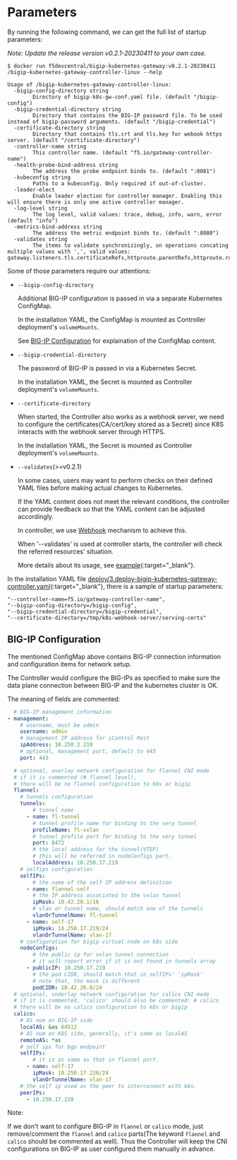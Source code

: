 # Parameters

By running the following command, we can get the full list of startup parameters:

*Note: Update the release version v0.2.1-20230411 to your own case.*

```shell
$ docker run f5devcentral/bigip-kubernetes-gateway:v0.2.1-20230411 /bigip-kubernetes-gateway-controller-linux --help

Usage of /bigip-kubernetes-gateway-controller-linux:
  -bigip-config-directory string
    	Directory of bigip-k8s-gw-conf.yaml file. (default "/bigip-config")
  -bigip-credential-directory string
    	Directory that contains the BIG-IP password file. To be used instead of bigip-password arguments. (default "/bigip-credential")
  -certificate-directory string
    	Directory that contains tls.crt and tls.key for webook https server. (default "/certificate-directory")
  -controller-name string
    	This controller name. (default "f5.io/gateway-controller-name")
  -health-probe-bind-address string
    	The address the probe endpoint binds to. (default ":8081")
  -kubeconfig string
    	Paths to a kubeconfig. Only required if out-of-cluster.
  -leader-elect
    	Enable leader election for controller manager. Enabling this will ensure there is only one active controller manager.
  -log-level string
    	The log level, valid values: trace, debug, info, warn, error (default "info")
  -metrics-bind-address string
    	The address the metric endpoint binds to. (default ":8080")
  -validates string
    	The items to validate synchronizingly, on operations concating multiple values with ',', valid values: gateway.listeners.tls.certificateRefs,httproute.parentRefs,httproute.rules.backendRefs,gateway.gatewayClassName
```

Some of those parameters require our attentions:

* `--bigip-config-directory`

  Additional BIG-IP configuration is passed in via a separate Kubernetes ConfigMap.
  
  In the installation YAML, the ConfigMap is mounted as Controller deployment's `volumeMounts`.

  See [BIG-IP Configuration](#big-ip-configuration) for explaination of the ConfigMap content.

* `--bigip-credential-directory`

  The password of BIG-IP is passed in via a Kubernetes Secret.
  
  In the installation YAML, the Secret is mounted as Controller deployment's `volumeMounts`.

* `--certificate-directory`

  When started, the Controller also works as a webhook server, we need to configure the certificates(CA/cert/key stored as a Secret) since K8S interacts with the webhook server through HTTPS.

  In the installation YAML, the Secret is mounted as Controller deployment's `volumeMounts`.

* `--validates`(>=v0.2.1)

  In some cases, users may want to perform checks on their defined YAML files before making actual changes to Kubernetes.

  If the YAML content does not meet the relevant conditions, the controller can provide feedback so that the YAML content can be adjusted accordingly.

  In controller, we use [Webhook](https://kubernetes.io/docs/reference/access-authn-authz/webhook/) mechanism to achieve this. 

  When '--validates' is used at controller starts, the controller will check the referred resources' situation. 

  More details about its usage, see [example](https://github.com/f5devcentral/bigip-kubernetes-gateway/tree/master/examples/beforehand-validation){:target="_blank"}.

In the installation YAML file [deploy/3.deploy-bigip-kubernetes-gateway-controller.yaml](https://github.com/f5devcentral/bigip-kubernetes-gateway/blob/master/deploy/3.deploy-bigip-kubernetes-gateway-controller.yaml){:target="_blank"}, there is a sample of startup parameters:

```shell
"--controller-name=f5.io/gateway-controller-name",
"--bigip-config-directory=/bigip-config",
"--bigip-credential-directory=/bigip-credential",
"--certificate-directory=/tmp/k8s-webhook-server/serving-certs"
```

## BIG-IP Configuration

The mentioned ConfigMap above contains BIG-IP connection information and configuration items for network setup. 

The Controller would configure the BIG-IPs as specified to make sure the data plane connection between BIG-IP and the kubernetes cluster is OK. 

The meaning of fields are commented:

```yaml
  # BIG-IP management information
- management:
    # username, must be admin
    username: admin
    # management IP address for iControl Rest
    ipAddress: 10.250.2.219
    # optional, management port, default to 443
    port: 443

  # optional, overlay network configuration for flannel CNI mode
  # if it is commented (# flannel level), 
  # there will be no flannel configuration to k8s or bigip
  flannel:
    # tunnels configuration
    tunnels:
        # tunnel name
      - name: fl-tunnel
        # tunnel profile name for binding to the very tunnel
        profileName: fl-vxlan
        # tunnel profile port for binding to the very tunnel
        port: 8472
        # the local address for the tunnel(VTEP)
        # this will be referred in nodeConfigs part.
        localAddress: 10.250.17.219
    # selfips configuration
    selfIPs:
        # the name of the self IP address definition
      - name: flannel-self
        # the IP address associated to the vxlan tunnel
        ipMask: 10.42.20.1/16
        # vlan or tunnel name, should match one of the tunnels
        vlanOrTunnelName: fl-tunnel
      - name: self-17
        ipMask: 10.250.17.219/24
        vlanOrTunnelName: vlan-17
    # configuration for bigip virtual node on k8s side
    nodeConfigs:
        # the public ip for vxlan tunnel connection
        # it will report error if it is not found in tunnels array
      - publicIP: 10.250.17.219
        # the pod CIDR, should match that in selfIPs' 'ipMask'
        # note that, the mask is different
        podCIDR: 10.42.20.0/24
  # optional, underlay network configuration for calico CNI mode
  # if it is commented, 'calico' should also be commented: # calico
  # there will be no calico configuration to k8s or bigip
  calico:
    # AS num on BIG-IP side
    localAS: &as 64512
    # AS num on K8S side, generally, it's same as localAS
    remoteAS: *as
    # self ips for bgp endpoint
    selfIPs:
        # it is as same as that in flannel port.
      - name: self-17
        ipMask: 10.250.17.220/24
        vlanOrTunnelName: vlan-17
    # the self ip used as the peer to interconnect with k8s.
    peerIPs:
      - 10.250.17.220
```

Note:

If we don't want to configure BIG-IP in `flannel` or `calico` mode, just remove/comment the `flannel` and `calico` parts(The keyword `flannel` and `calico` should be commented as well). Thus the Controller will keep the CNI configurations on BIG-IP as user configured them manually in advance.
